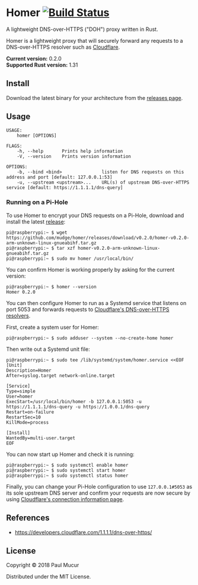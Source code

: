 # Homer [![Build Status](https://travis-ci.org/mudge/homer.svg?branch=master)](https://travis-ci.org/mudge/homer)

A lightweight DNS-over-HTTPS ("DOH") proxy written in Rust.

Homer is a lightweight proxy that will securely forward any requests to a DNS-over-HTTPS resolver such as [Cloudflare](https://developers.cloudflare.com/1.1.1.1/dns-over-https/).

**Current version:** 0.2.0  
**Supported Rust version:** 1.31

## Install

Download the latest binary for your architecture from the [releases page](https://github.com/mudge/homer/releases).

## Usage

```
USAGE:
    homer [OPTIONS]

FLAGS:
    -h, --help       Prints help information
    -V, --version    Prints version information

OPTIONS:
    -b, --bind <bind>               listen for DNS requests on this address and port [default: 127.0.0.1:53]
    -u, --upstream <upstream>...    URL(s) of upstream DNS-over-HTTPS service [default: https://1.1.1.1/dns-query]
```

### Running on a Pi-Hole

To use Homer to encrypt your DNS requests on a Pi-Hole, download and install the latest [release](https://github.com/mudge/homer/releases):

```console
pi@raspberrypi:~ $ wget https://github.com/mudge/homer/releases/download/v0.2.0/homer-v0.2.0-arm-unknown-linux-gnueabihf.tar.gz
pi@raspberrypi:~ $ tar xzf homer-v0.2.0-arm-unknown-linux-gnueabihf.tar.gz
pi@raspberrypi:~ $ sudo mv homer /usr/local/bin/
```

You can confirm Homer is working properly by asking for the current version:

```console
pi@raspberrypi:~ $ homer --version
Homer 0.2.0
```

You can then configure Homer to run as a Systemd service that listens on port 5053 and forwards requests to [Cloudflare's DNS-over-HTTPS resolvers](https://developers.cloudflare.com/1.1.1.1/dns-over-https/).

First, create a system user for Homer:

```console
pi@raspberrypi:~ $ sudo adduser --system --no-create-home homer
```

Then write out a Systemd unit file:

```console
pi@raspberrypi:~ $ sudo tee /lib/systemd/system/homer.service <<EOF
[Unit]
Description=Homer
After=syslog.target network-online.target

[Service]
Type=simple
User=homer
ExecStart=/usr/local/bin/homer -b 127.0.0.1:5053 -u https://1.1.1.1/dns-query -u https://1.0.0.1/dns-query
Restart=on-failure
RestartSec=10
KillMode=process

[Install]
WantedBy=multi-user.target
EOF
```

You can now start up Homer and check it is running:

```console
pi@raspberrypi:~ $ sudo systemctl enable homer
pi@raspberrypi:~ $ sudo systemctl start homer
pi@raspberrypi:~ $ sudo systemctl status homer
```

Finally, you can change your Pi-Hole configuration to use `127.0.0.1#5053` as its sole upstream DNS server and confirm your requests are now secure by using [Cloudflare's connection information page](https://1.1.1.1/help).

## References

* https://developers.cloudflare.com/1.1.1.1/dns-over-https/

## License

Copyright © 2018 Paul Mucur

Distributed under the MIT License.
